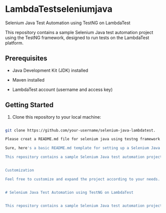 # LambdaTestseleniumjava
Selenium Java Test Automation using TestNG on LambdaTest


This repository contains a sample Selenium Java test automation project using the TestNG framework, designed to run tests on the LambdaTest platform.


## Prerequisites


- Java Development Kit (JDK) installed

- Maven installed

- LambdaTest account (username and access key)


## Getting Started


1. Clone this repository to your local machine:


```bash

git clone https://github.com/your-username/selenium-java-lambdatest.

Please creat a README.md file for selenium java using testng framework which runs on lambdatest tool

Sure, here's a basic README.md template for setting up a Selenium Java project using the TestNG framework that runs tests on the LambdaTest tool. Remember to replace placeholders with your actual project information.

This repository contains a sample Selenium Java test automation project using the TestNG framework, designed to run tests on the LambdaTest platform.


Customization

Feel free to customize and expand the project according to your needs. You can add more test cases, implement page object pattern, integrate with other tools, etc.


# Selenium Java Test Automation using TestNG on LambdaTest


This repository contains a sample Selenium Java test automation project using the TestNG framework, designed to run tests on the LambdaTest platform.


